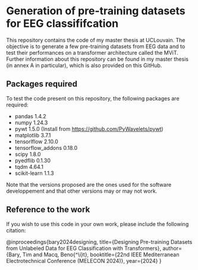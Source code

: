 # Generation of pre-training datasets for EEG classififcation
This repository contains the code of my master thesis at UCLouvain. The objective is to generate a few pre-training datasets from EEG data and to test their performances on a transformer architecture called the MViT.
Further information about this repository can be found in my master thesis (in annex A in particular), which is also provided on this GitHub.

## Packages required
To test the code present on this repository, the following packages are required:

- pandas 1.4.2
- numpy 1.24.3
- pywt 1.5.0 (Install from https://github.com/PyWavelets/pywt)
- matplotlib 3.7.1
- tensorlflow 2.10.0
- tensorflow_addons 0.18.0
- scipy 1.8.0
- pyedflib 0.1.30
- tqdm 4.64.1
- scikit-learn 1.1.3

Note that the versions proposed are the ones used for the software developpement and that other versions may or may not work.

## Reference to the work
If you wish to use this code in your own work, please include the following citation:

@inproceedings{bary2024designing,
  title={Designing Pre-training Datasets from Unlabeled Data for EEG Classification with Transformers},
  author={Bary, Tim and Macq, Beno{\^\i}t},
  booktitle={22nd IEEE Mediterranean Electrotechnical Conference (MELECON 2024)},
  year={2024}
}
